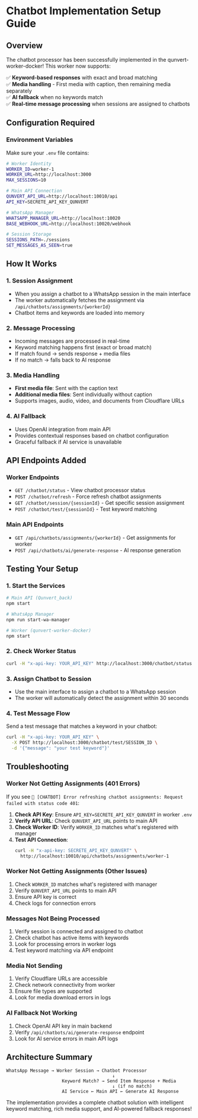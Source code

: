 # Chatbot Implementation Setup Guide

## Overview
The chatbot processor has been successfully implemented in the qunvert-worker-docker! This worker now supports:

✅ **Keyword-based responses** with exact and broad matching  
✅ **Media handling** - First media with caption, then remaining media separately  
✅ **AI fallback** when no keywords match  
✅ **Real-time message processing** when sessions are assigned to chatbots  

## Configuration Required

### Environment Variables
Make sure your `.env` file contains:

```bash
# Worker Identity
WORKER_ID=worker-1
WORKER_URL=http://localhost:3000
MAX_SESSIONS=10

# Main API Connection
QUNVERT_API_URL=http://localhost:10010/api
API_KEY=SECRETE_API_KEY_QUNVERT

# WhatsApp Manager
WHATSAPP_MANAGER_URL=http://localhost:10020
BASE_WEBHOOK_URL=http://localhost:10020/webhook

# Session Storage
SESSIONS_PATH=./sessions
SET_MESSAGES_AS_SEEN=true
```

## How It Works

### 1. Session Assignment
- When you assign a chatbot to a WhatsApp session in the main interface
- The worker automatically fetches the assignment via `/api/chatbots/assignments/{workerId}`
- Chatbot items and keywords are loaded into memory

### 2. Message Processing
- Incoming messages are processed in real-time
- Keyword matching happens first (exact or broad match)
- If match found → sends response + media files
- If no match → falls back to AI response

### 3. Media Handling
- **First media file**: Sent with the caption text
- **Additional media files**: Sent individually without caption
- Supports images, audio, video, and documents from Cloudflare URLs

### 4. AI Fallback
- Uses OpenAI integration from main API
- Provides contextual responses based on chatbot configuration
- Graceful fallback if AI service is unavailable

## API Endpoints Added

### Worker Endpoints
- `GET /chatbot/status` - View chatbot processor status
- `POST /chatbot/refresh` - Force refresh chatbot assignments  
- `GET /chatbot/session/{sessionId}` - Get specific session assignment
- `POST /chatbot/test/{sessionId}` - Test keyword matching

### Main API Endpoints
- `GET /api/chatbots/assignments/{workerId}` - Get assignments for worker
- `POST /api/chatbots/ai/generate-response` - AI response generation

## Testing Your Setup

### 1. Start the Services
```bash
# Main API (Qunvert_back)
npm start

# WhatsApp Manager 
npm run start-wa-manager

# Worker (qunvert-worker-docker)
npm start
```

### 2. Check Worker Status
```bash
curl -H "x-api-key: YOUR_API_KEY" http://localhost:3000/chatbot/status
```

### 3. Assign Chatbot to Session
- Use the main interface to assign a chatbot to a WhatsApp session
- The worker will automatically detect the assignment within 30 seconds

### 4. Test Message Flow
Send a test message that matches a keyword in your chatbot:
```bash
curl -H "x-api-key: YOUR_API_KEY" \
  -X POST http://localhost:3000/chatbot/test/SESSION_ID \
  -d '{"message": "your test keyword"}'
```

## Troubleshooting

### Worker Not Getting Assignments (401 Errors)
If you see `🤖 [CHATBOT] Error refreshing chatbot assignments: Request failed with status code 401`:

1. **Check API Key**: Ensure `API_KEY=SECRETE_API_KEY_QUNVERT` in worker `.env`
2. **Verify API URL**: Check `QUNVERT_API_URL` points to main API
3. **Check Worker ID**: Verify `WORKER_ID` matches what's registered with manager
4. **Test API Connection**: 
   ```bash
   curl -H "x-api-key: SECRETE_API_KEY_QUNVERT" \
     http://localhost:10010/api/chatbots/assignments/worker-1
   ```

### Worker Not Getting Assignments (Other Issues)
1. Check `WORKER_ID` matches what's registered with manager
2. Verify `QUNVERT_API_URL` points to main API
3. Ensure API key is correct
4. Check logs for connection errors

### Messages Not Being Processed  
1. Verify session is connected and assigned to chatbot
2. Check chatbot has active items with keywords
3. Look for processing errors in worker logs
4. Test keyword matching via API endpoint

### Media Not Sending
1. Verify Cloudflare URLs are accessible
2. Check network connectivity from worker
3. Ensure file types are supported
4. Look for media download errors in logs

### AI Fallback Not Working
1. Check OpenAI API key in main backend
2. Verify `/api/chatbots/ai/generate-response` endpoint
3. Look for AI service errors in main API logs

## Architecture Summary

```
WhatsApp Message → Worker Session → Chatbot Processor
                                        ↓
                     Keyword Match? → Send Item Response + Media
                                        ↓ (if no match)
                     AI Service ← Main API ← Generate AI Response
```

The implementation provides a complete chatbot solution with intelligent keyword matching, rich media support, and AI-powered fallback responses!
